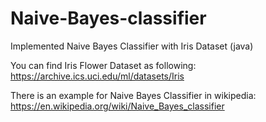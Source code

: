 # Naive-Bayes-classifier
Implemented Naive Bayes Classifier with Iris Dataset (java)

You can find Iris Flower Dataset as following:
https://archive.ics.uci.edu/ml/datasets/Iris

There is an example for Naive Bayes Classifier in wikipedia:
https://en.wikipedia.org/wiki/Naive_Bayes_classifier
